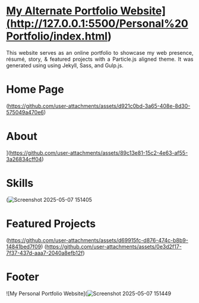 # <a href="[https://people.umass.edu/avsingh" target="_blank">My Alternate Portfolio Website](http://127.0.0.1:5500/Personal%20Portfolio/index.html)</a>

 <p align="justify">This website serves as an online portfolio to showcase my web presence, résumé, story, & featured projects with a Particle.js aligned theme. It was generated using using Jekyll, Sass, and Gulp.js.</p>

# Home Page
(https://github.com/user-attachments/assets/d921c0bd-3a65-408e-8d30-575049a470e6)

# About
](https://github.com/user-attachments/assets/89c13e81-15c2-4e63-af55-3a26834cff04)

# Skills
(![Screenshot 2025-05-07 151405](https://github.com/user-attachments/assets/09a31601-d7f0-4907-beff-41845136af1d)

# Featured Projects
(https://github.com/user-attachments/assets/d69915fc-d876-474c-b8b9-14841bed7f09)
(https://github.com/user-attachments/assets/0e3d2f17-7f37-437d-aaa7-2040a8efb12f)

# Footer
![My Personal Portfolio Website](![Screenshot 2025-05-07 151449](https://github.com/user-attachments/assets/d08a4032-bac9-496c-8edb-56372f15ad60)



